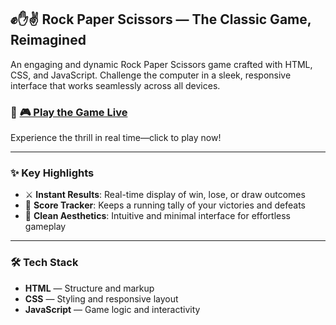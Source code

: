 ## ✊✋✌️ Rock Paper Scissors — The Classic Game, Reimagined  
An engaging and dynamic Rock Paper Scissors game crafted with HTML, CSS, and JavaScript. Challenge the computer in a sleek, responsive interface that works seamlessly across all devices.

### 🔗 [🎮 Play the Game Live]([https://github.com/saikrishnamamidi2003.github.io/Rock-Paper-Scissor](https://saikrishnamamidi2003.github.io/Rock-Paper-Scissor/))  
Experience the thrill in real time—click to play now!

---

### ✨ Key Highlights  
- ⚔️ **Instant Results**: Real-time display of win, lose, or draw outcomes  
- 🧮 **Score Tracker**: Keeps a running tally of your victories and defeats   
- 🎨 **Clean Aesthetics**: Intuitive and minimal interface for effortless gameplay  

---

### 🛠 Tech Stack  
- **HTML** — Structure and markup  
- **CSS** — Styling and responsive layout  
- **JavaScript** — Game logic and interactivity  
